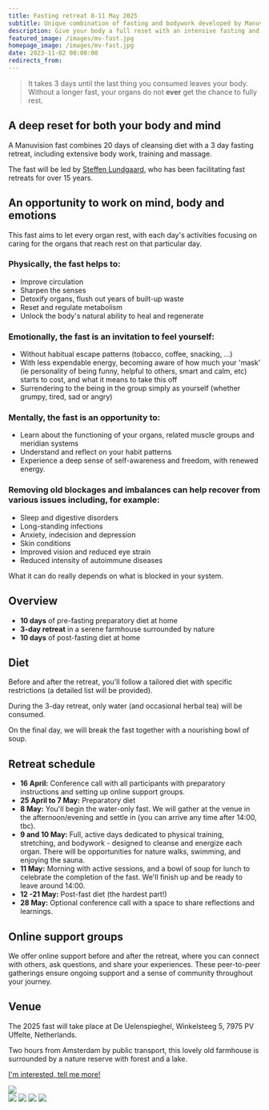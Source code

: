 ```yaml
---
title: Fasting retreat 8-11 May 2025
subtitle: Unique combination of fasting and bodywork developed by Manuvision
description: Give your body a full reset with an intensive fasting and body therapy retreat, designed to cleanse muscles, organs, emotions and the mind. Lead by Steffen Lundgaard, who has been facilitating fast retreats for over 15 years.
featured_image: /images/mv-fast.jpg
homepage_image: /images/mv-fast.jpg
date: 2023-11-02 00:00:00
redirects_from:
---
```


> It takes 3 days until the last thing you consumed leaves your body. Without a longer fast, your organs do not **ever** get the chance to fully rest.

## A deep reset for both your body and mind

A Manuvision fast combines 20 days of cleansing diet with a 3 day fasting retreat, including extensive body work, training and massage.

The fast will be led by [Steffen Lundgaard](https://manuvision.es/en/steffen-en/), who has been facilitating fast retreats for over 15 years.

## An opportunity to work on mind, body and emotions

This fast aims to let every organ rest, with each day's activities focusing on caring for the organs that reach rest on that particular day.

### Physically, the fast helps to:
- Improve circulation
- Sharpen the senses
- Detoxify organs, flush out years of built-up waste
- Reset and regulate metabolism
- Unlock the body's natural ability to heal and regenerate

### Emotionally, the fast is an invitation to feel yourself:
- Without habitual escape patterns (tobacco, coffee, snacking, ...)
- With less expendable energy, becoming aware of how much your 'mask' (ie personality of being funny, helpful to others, smart and calm, etc) starts to cost, and what it means to take this off
- Surrendering to the being in the group simply as yourself (whether grumpy, tired, sad or angry)

### Mentally, the fast is an opportunity to:
- Learn about the functioning of your organs, related muscle groups and meridian systems
- Understand and reflect on your habit patterns
- Experience a deep sense of self-awareness and freedom, with renewed energy.

### Removing old blockages and imbalances can help recover from various issues including, for example:
- Sleep and digestive disorders
- Long-standing infections
- Anxiety, indecision and depression
- Skin conditions
- Improved vision and reduced eye strain
- Reduced intensity of autoimmune diseases

What it can do really depends on what is blocked in your system.

## Overview

- **10 days** of pre-fasting preparatory diet at home  
- **3-day retreat** in a serene farmhouse surrounded by nature  
- **10 days** of post-fasting diet at home  

## Diet

Before and after the retreat, you'll follow a tailored diet with specific restrictions (a detailed list will be provided).

During the 3-day retreat, only water (and occasional herbal tea) will be consumed.

On the final day, we will break the fast together with a nourishing bowl of soup.

## Retreat schedule

- **16 April:** Conference call with all participants with preparatory instructions and setting up online support groups.
- **25 April to 7 May:** Preparatory diet 
- **8 May:** You'll begin the water-only fast. We will gather at the venue in the afternoon/evening and settle in (you can arrive any time after 14:00, tbc).
- **9 and 10 May:** Full, active days dedicated to physical training, stretching, and bodywork - designed to cleanse and energize each organ. There will be opportunities for nature walks, swimming, and enjoying the sauna.
- **11 May:** Morning with active sessions, and a bowl of soup for lunch to celebrate the completion of the fast. We'll finish up and be ready to leave around 14:00.
- **12 -21 May:** Post-fast diet  (the hardest part!) 
- **28 May:** Optional conference call with a space to share reflections and learnings.

## Online support groups

We offer online support before and after the retreat, where you can connect with others, ask questions, and share your experiences.
These peer-to-peer gatherings ensure ongoing support and a sense of community throughout your journey.

## Venue

The 2025 fast will take place at De Uelenspieghel, Winkelsteeg 5, 7975 PV Uffelte, Netherlands.

Two hours from Amsterdam by public transport, this lovely old farmhouse is surrounded by a nature reserve with forest and a lake.

<a href="/contact" class="button button--large">I'm interested, tell me more!</a>

<div class="gallery" data-columns="1">
	<img src="/images/fast-venue.jpg">
</div>

<div class="gallery" data-columns="2">
	<img src="/images/fast-outside.jpg">
    <img src="/images/fast-inside.jpg">
	<img src="/images/fast-outside2.jpg">
    <img src="/images/fast-bar.jpg">
</div>